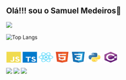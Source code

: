 ## Olá!!! sou o Samuel Medeiros👋

<picture>
  <source
    height 180em srcset="https://github-readme-stats.vercel.app/api?username=S4MUE11&show_icons=true&theme=dark"
    media="(prefers-color-scheme: light)"
  />
  <source
    height 180em srcset="https://github-readme-stats.vercel.app/api?username=S4MUE11&show_icons=true"
    media="(prefers-color-scheme: light), (prefers-color-scheme: no-preference)"
  />
  <img height 180em src="https://github-readme-stats.vercel.app/api?username=S4MUE11&show_icons=true" />
</picture>

![Top Langs](https://github-readme-stats.vercel.app/api/top-langs/?username=S4MUE11&hide_progress=true)

<div style="display: inline_block"><br>
  <img align="center" alt="Samuel-Js" height="30" width="40" src="https://raw.githubusercontent.com/devicons/devicon/master/icons/javascript/javascript-plain.svg">
  <img align="center" alt="Samuel-Ts" height="30" width="40" src="https://raw.githubusercontent.com/devicons/devicon/master/icons/typescript/typescript-plain.svg">
  <img align="center" alt="Samuel-React" height="30" width="40" src="https://raw.githubusercontent.com/devicons/devicon/master/icons/react/react-original.svg">
  <img align="center" alt="Samuel-HTML" height="30" width="40" src="https://raw.githubusercontent.com/devicons/devicon/master/icons/html5/html5-original.svg">
  <img align="center" alt="Samuel-CSS" height="30" width="40" src="https://raw.githubusercontent.com/devicons/devicon/master/icons/css3/css3-original.svg">
  <img align="center" alt="Samuel-Python" height="30" width="40" src="https://raw.githubusercontent.com/devicons/devicon/master/icons/python/python-original.svg">
  <img align="center" alt="Samuel-Csharp" height="30" width="40" src="https://raw.githubusercontent.com/devicons/devicon/master/icons/csharp/csharp-original.svg">
</div>

<a href = "mailto:diassamuelm@gmail.com"><img src="https://img.shields.io/badge/-Gmail-%23333?style=for-the-badge&logo=gmail&logoColor=dark" target="_blank"></a>
<a href="https://www.linkedin.com/in/samuel-medeiros-548378236/" target="_blank"><img src="https://img.shields.io/badge/-LinkedIn-%230077B5?style=for-the-badge&logo=linkedin&logoColor=white" target="_blank"></a> 
<a href="https://www.instagram.com/samuell.diiass/" target="_blank"><img src="https://img.shields.io/badge/-Instagram-%23E4405F?style=for-the-badge&logo=instagram&logoColor=white" target="_blank"></a>
  
